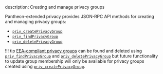 description: Creating and manage privacy groups
<!--- END of page meta data -->

Pantheon-extended privacy provides JSON-RPC API methods for creating and managing privacy groups: 

* [`priv_createPrivacyGroup`](../../../Reference/Pantheon-API-Methods.md#priv_createprivacygroup)
* [`priv_findPrivacyGroup`](../../../Reference/Pantheon-API-Methods.md#priv_findprivacygroup)
* [`priv_deletePrivacyGroup`](../../../Reference/Pantheon-API-Methods.md#priv_deleteprivacygroup)

!!! tip
    [EEA-compliant privacy groups](../../../Explanation/Privacy/Privacy-Groups.md) can be found and deleted using 
    [`priv_findPrivacyGroup`](../../../Reference/Pantheon-API-Methods.md#priv_findprivacygroup)
    and [`priv_deletePrivacyGroup`](../../../Reference/Pantheon-API-Methods.md#priv_deleteprivacygroup) but 
    future functionality to update group membership will only be available for privacy groups 
    created using [`priv_createPrivacyGroup`](../../../Reference/Pantheon-API-Methods.md#priv_createprivacygroup). 